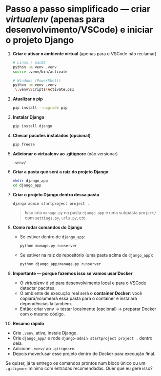 # Passo a passo simplificado — criar *virtualenv* (apenas para desenvolvimento/VSCode) e iniciar o projeto Django

1. **Criar e ativar o ambiente virtual** (apenas para o VSCode não reclamar)

   ```bash
   # Linux / macOS
   python -m venv .venv
   source .venv/bin/activate

   # Windows (PowerShell)
   python -m venv .venv
   .\.venv\Scripts\Activate.ps1
   ```

2. **Atualizar o pip**

   ```bash
   pip install --upgrade pip
   ```

3. **Instalar Django**

   ```bash
   pip install django
   ```

4. **Checar pacotes instalados (opcional)**

   ```bash
   pip freeze
   ```

5. **Adicionar o virtualenv ao .gitignore** (não versionar)

   ```
   .venv/
   ```

6. **Criar a pasta que será a raiz do projeto Django**

   ```bash
   mkdir django_app
   cd django_app
   ```

7. **Criar o projeto Django dentro dessa pasta**

   ```bash
   django-admin startproject project .
   ```

   > Isso cria `manage.py` na pasta `django_app` e uma subpasta `project/` com `settings.py`, `urls.py`, etc.

8. **Como rodar comandos do Django**

   * Se estiver dentro de `django_app`:

     ```bash
     python manage.py runserver
     ```
   * Se estiver na raiz do repositório (uma pasta acima de `django_app`):

     ```bash
     python django_app/manage.py runserver
     ```

9. **Importante — porque fazemos isso se vamos usar Docker**

   * O *virtualenv* é só para desenvolvimento local e para o VSCode detectar pacotes.
   * O ambiente de execução real será o **container Docker**: você copiará/volumeará essa pasta para o container e instalará dependências lá também.
   * Então: criar venv → testar localmente (opcional) → preparar Docker com o mesmo código.

10. **Resumo rápido**

* Crie `.venv`, ative, instale Django.
* Crie `django_app/` e rode `django-admin startproject project .` dentro dela.
* Adicione `.venv/` ao `.gitignore`.
* Depois mover/usar esse projeto dentro do Docker para execução final.

Se quiser, já te entrego os comandos prontos num bloco único ou um `.gitignore` mínimo com entradas recomendadas. Quer que eu gere isso?
